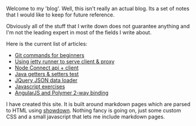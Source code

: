 Welcome to my 'blog'. Well, this isn't really an actual blog. Its a set of notes that
I would like to keep for future reference.

Obviously all of the stuff that I write down does not guarantee anything and I'm not the
leading expert in most of the fields I write about.

Here is the current list of articles:
- [Git commands for beginners](?page=git-commands)
- [Using jetty runner to serve client & proxy](?page=jetty-client-proxy)
- [Node Connect api + client](?page=node-client-api)
- [Java getters & setters test](?page=getters-setters-test)
- [JQuery JSON data loader](?page=json-data-loader)
- [Javascript exercises](?page=javascript-exercises)
- [AngularJS and Polymer 2-way binding](?page=angular-polymer-2-way-binding)

I have created this site. It is built around markdown pages which are parsed to HTML
using [showdown](https://github.com/showdownjs/showdown). Nothing fancy is going on,
just some custom CSS and a small javascript that lets me include markdown pages.